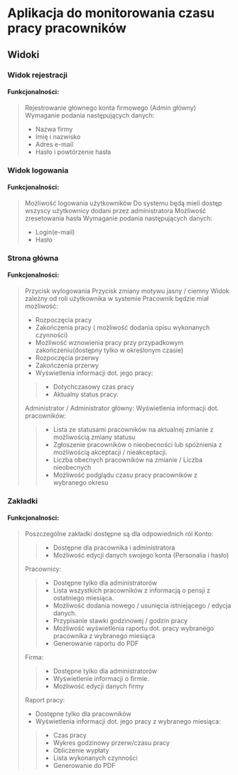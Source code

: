 # Aplikacja do monitorowania czasu pracy pracowników

## Widoki

### Widok rejestracji
#### Funkcjonalności:
>  Rejestrowanie głównego konta firmowego (Admin główny)
>  Wymaganie podania następujących danych:
>  * Nazwa firmy
>  * Imię i nazwisko 
>  * Adres e-mail
>  * Hasło i powtórzenie hasła

### Widok logowania
#### Funkcjonalności:
> Możliwość logowania użytkowników
> Do systemu będą mieli dostęp wszyscy użytkownicy dodani przez administratora
> Możliwość zresetowania hasła
> Wymaganie podania następujących danych:
> * Login(e-mail)
> * Hasło

### Strona główna
#### Funkcjonalności:
> Przycisk wylogowania
> Przycisk zmiany motywu jasny / ciemny
> Widok zależny od roli użytkownika w systemie
> Pracownik będzie miał możliwość:
> * Rozpoczęcia pracy
> * Zakończenia pracy ( możliwość dodania opisu wykonanych czynności)
> * Możliwość wznowienia pracy przy przypadkowym zakończeniu(dostępny tylko w określonym czasie)
> * Rozpoczęcia przerwy
> * Zakończenia przerwy
>  * Wyświetlenia informacji dot. jego pracy:
>> * Dotychczasowy czas pracy
>> * Aktualny status pracy.
>   
> Administrator / Administrator główny:
> Wyświetlenia informacji dot. pracowników:
>> * Lista ze statusami pracowników na aktualnej zmianie z możliwością zmiany statusu
>> * Zgłoszenie pracowników o nieobecności lub spóźnienia z możliwością akceptacji / nieakceptacji.
>> * Liczba obecnych pracowników na zmianie / Liczba nieobecnych 
>> * Możliwość podglądu czasu pracy pracowników z wybranego okresu

### Zakładki
#### Funkcjonalności:
> Poszczególne zakładki dostępne są dla odpowiednich ról
> Konto:
>> * Dostępne dla pracownika i administratora
>> * Możliwość edycji danych swojego konta (Personalia i hasło)
>
> Pracownicy: 
>> * Dostępne tylko dla administratorów
>> * Lista wszystkich pracowników z informacją o pensji z ostatniego miesiąca.
>> * Możliwość dodania nowego / usunięcia istniejącego / edycja danych.
>> * Przypisanie stawki godzinowej / godzin pracy
>> * Możliwość wyświetlenia raportu dot. pracy wybranego pracownika z wybranego miesiąca
>> * Generowanie raportu do PDF
>
> Firma:
>> * Dostępne tylko dla administratorów
>> * Wyświetlenie informacji o firmie.
>> * Możliwość edycji danych firmy
>
> Raport pracy:
> * Dostępne tylko dla pracowników
> * Wyświetlenia informacji dot. jego pracy z wybranego miesiąca:
>> *  Czas pracy
>> * Wykres godzinowy przerw/czasu pracy
>> * Obliczenie wypłaty 
>> * Lista wykonanych czynności
>> * Generowanie do PDF
